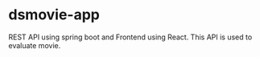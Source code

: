 # dsmovie-app
REST API using spring boot and Frontend using React. This API is used to evaluate movie.
